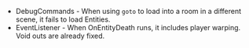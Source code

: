 ﻿* DebugCommands - When using `goto` to load into a room in a different scene, it fails to load Entities.
* EventListener - When OnEntityDeath runs, it includes player warping. Void outs are already fixed.